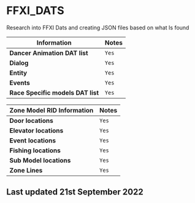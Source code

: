 # FFXI_DATS

Research into FFXI Dats and creating JSON files based on what Is found

| Information                         | Notes |
|---                                  |---    |
| **Dancer Animation DAT list**       | `Yes` |
| **Dialog**                          | `Yes` |
| **Entity**                          | `Yes` |
| **Events**                          | `Yes` |
| **Race Specific models DAT list**   | `Yes` |



| Zone Model RID Information          | Notes |
|---                                  |---    |
| **Door locations**                  | `Yes` |
| **Elevator locations**              | `Yes` |
| **Event locations**                 | `Yes` |
| **Fishing locations**               | `Yes` |
| **Sub Model locations**             | `Yes` |
| **Zone Lines**                      | `Yes` |


## Last updated 21st September 2022 ##
